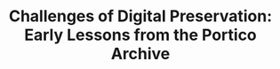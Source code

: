 ---
abstract: null
creators:
- Eileen Fenton
date: null
document_url: https://services.phaidra.univie.ac.at/api/object/o:294477/download
grand_parent: iPRES
institutions: []
keywords:
- beijing
landing_page_url: https://phaidra.univie.ac.at/o:294477
language: eng
layout: publication
license: CC BY-SA 3.0 AT
notes_url: null
parent: iPRES 2007
publication_type: presentation
size: 55641
slides_url: null
source_name: iPRES
stream_url: null
title: 'Challenges of Digital Preservation: Early Lessons from the Portico Archive'
year: 2007
---